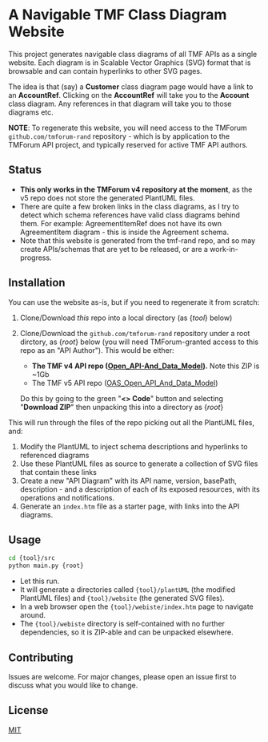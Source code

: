 # A Navigable TMF Class Diagram Website

This project generates navigable class diagrams of all TMF APIs as a single website. Each diagram is in Scalable Vector Graphics (SVG) format that is browsable and can contain hyperlinks to other SVG pages.

The idea is that (say) a **Customer** class diagram page would have a link to an **AccountRef**. Clicking on the **AccountRef** will take you to the **Account** class diagram. Any references in that diagram will take you to those diagrams etc.

**NOTE**: To regenerate this website, you will need access to the TMForum `github.com/tmforum-rand` repository - which is by application to the TMForum API project, and typically reserved for active TMF API authors.

## Status

- **This only works in the TMForum v4 repository at the moment**, as the v5 repo does not store the generated PlantUML files.
- There are quite a few broken links in the class diagrams, as I try to detect which schema references have valid class diagrams behind them. For example: AgreementItemRef does not have its own AgreementItem diagram - this is inside the Agreement schema.
- Note that this website is generated from the tmf-rand repo, and so may create APIs/schemas that are yet to be released, or are a work-in-progress.

## Installation

You can use the website as-is, but if you need to regenerate it from scratch:

1. Clone/Download *this* repo into a local directory (as {_tool_} below)
2. Clone/Download the `github.com/tmforum-rand` repository under a root dirctory, as {_root_} below (you will need TMForum-granted access to this repo as an "API Author"). This would be either:
   - **The TMF v4 API repo ([Open_API-And_Data_Model](https://github.com/tmforum-rand/Open_API_And_Data_Model)).** Note this ZIP is ~1Gb
   - The TMF v5 API repo ([OAS_Open_API_And_Data_Model](https://github.com/tmforum-rand/OAS_Open_API_And_Data_Model))
  
    Do this by going to the green "**<> Code**" button and selecting "**Download ZIP**" then unpacking this into a directory as {_root_}

This will run through the files of the repo picking out all the PlantUML files, and:
1. Modify the PlantUML to inject schema descriptions and hyperlinks to referenced diagrams 
2. Use these PlantUML files as source to generate a collection of SVG files that contain these links
3. Create a new "API Diagram" with its API name, version, basePath, description - and a description of each of its exposed resources, with its operations and notifications.
4. Generate an `index.htm` file as a starter page, with links into the API diagrams.

## Usage

```bash
cd {tool}/src
python main.py {root}
```
- Let this run. 
- It will generate a directories called `{tool}/plantUML` (the modified PlantUML files) and `{tool}/website` (the generated SVG files). 
- In a web browser open the `{tool}/webiste/index.htm` page to navigate around. 
- The `{tool}/webiste` directory is self-contained with no further dependencies, so it is ZIP-able and can be unpacked elsewhere.

## Contributing

Issues are welcome. For major changes, please open an issue first
to discuss what you would like to change.

## License

[MIT](https://choosealicense.com/licenses/mit/)